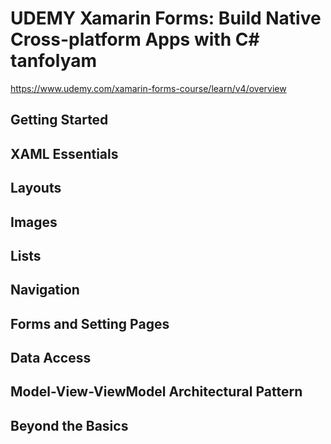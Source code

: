 # UDEMY Xamarin Forms: Build Native Cross-platform Apps with C# tanfolyam

https://www.udemy.com/xamarin-forms-course/learn/v4/overview

## Getting Started
## XAML Essentials 
## Layouts
## Images
## Lists
## Navigation
## Forms and Setting Pages
## Data Access
## Model-View-ViewModel Architectural Pattern
## Beyond the Basics